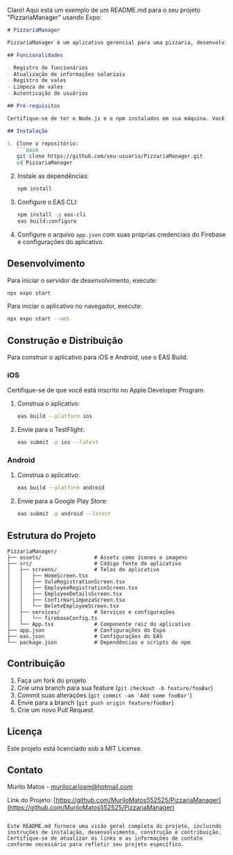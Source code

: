 Claro! Aqui está um exemplo de um README.md para o seu projeto "PizzariaManager" usando Expo:

```markdown
# PizzariaManager

PizzariaManager é um aplicativo gerencial para uma pizzaria, desenvolvido com React Native e Expo. O aplicativo permite registrar funcionários, gerenciar vales e atualizar informações salariais.

## Funcionalidades

- Registro de funcionários
- Atualização de informações salariais
- Registro de vales
- Limpeza de vales
- Autenticação de usuários

## Pré-requisitos

Certifique-se de ter o Node.js e o npm instalados em sua máquina. Você também precisará do Expo CLI e do EAS CLI.

## Instalação

1. Clone o repositório:
   ```bash
   git clone https://github.com/seu-usuario/PizzariaManager.git
   cd PizzariaManager
   ```

2. Instale as dependências:
   ```bash
   npm install
   ```

3. Configure o EAS CLI:
   ```bash
   npm install -g eas-cli
   eas build:configure
   ```

4. Configure o arquivo `app.json` com suas próprias credenciais do Firebase e configurações do aplicativo.

## Desenvolvimento

Para iniciar o servidor de desenvolvimento, execute:
```bash
npx expo start
```

Para iniciar o aplicativo no navegador, execute:
```bash
npx expo start --web
```

## Construção e Distribuição

Para construir o aplicativo para iOS e Android, use o EAS Build.

### iOS

Certifique-se de que você está inscrito no Apple Developer Program.

1. Construa o aplicativo:
   ```bash
   eas build --platform ios
   ```

2. Envie para o TestFlight:
   ```bash
   eas submit -p ios --latest
   ```

### Android

1. Construa o aplicativo:
   ```bash
   eas build --platform android
   ```

2. Envie para a Google Play Store:
   ```bash
   eas submit -p android --latest
   ```

## Estrutura do Projeto

```plaintext
PizzariaManager/
├── assets/                 # Assets como ícones e imagens
├── src/                    # Código fonte do aplicativo
│   ├── screens/            # Telas do aplicativo
│   │   ├── HomeScreen.tsx
│   │   ├── ValeRegistrationScreen.tsx
│   │   ├── EmployeeRegistrationScreen.tsx
│   │   ├── EmployeeDetailsScreen.tsx
│   │   ├── ConfirmarLimpezaScreen.tsx
│   │   └── DeleteEmployeeScreen.tsx
│   ├── services/           # Serviços e configurações
│   │   └── firebaseConfig.ts
│   └── App.tsx             # Componente raiz do aplicativo
├── app.json                # Configurações do Expo
├── eas.json                # Configurações do EAS
└── package.json            # Dependências e scripts do npm
```

## Contribuição

1. Faça um fork do projeto
2. Crie uma branch para sua feature (`git checkout -b feature/fooBar`)
3. Commit suas alterações (`git commit -am 'Add some fooBar'`)
4. Envie para a branch (`git push origin feature/fooBar`)
5. Crie um novo Pull Request

## Licença

Este projeto está licenciado sob a MIT License.

## Contato

Murilo Matos - [murilocarlosm@hotmail.com](mailto:murilocarlosm@hotmail.com)

Link do Projeto: [https://github.com/MuriloMatos552525/PizzariaManager](https://github.com/MuriloMatos552525/PizzariaManager)
```

Este README.md fornece uma visão geral completa do projeto, incluindo instruções de instalação, desenvolvimento, construção e contribuição. Certifique-se de atualizar os links e as informações de contato conforme necessário para refletir seu projeto específico.
